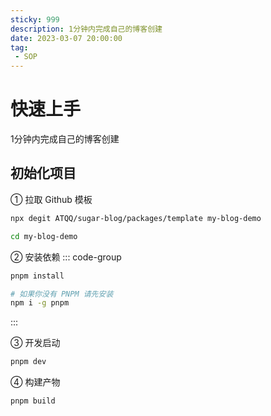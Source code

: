 ```yaml
---
sticky: 999
description: 1分钟内完成自己的博客创建
date: 2023-03-07 20:00:00
tag:
 - SOP
---
```


# 快速上手
1分钟内完成自己的博客创建

## 初始化项目 
① 拉取 Github 模板
```sh
npx degit ATQQ/sugar-blog/packages/template my-blog-demo
```
```sh
cd my-blog-demo
```

② 安装依赖
::: code-group

```sh [pnpm]
pnpm install
```

```sh [安装 PNPM]
# 如果你没有 PNPM 请先安装
npm i -g pnpm
```
:::

③ 开发启动
```sh
pnpm dev
```

④ 构建产物
```sh
pnpm build
```
